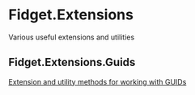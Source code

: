 # Fidget.Extensions
Various useful extensions and utilities

## Fidget.Extensions.Guids
[Extension and utility methods for working with GUIDs](https://github.com/seanterry42/Fidget.Extensions/tree/master/src/Fidget.Extensions.Guids)
